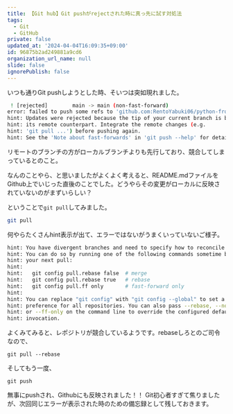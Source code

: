 ```yaml
---
title: 【Git hub】Git pushがrejectされた時に真っ先に試す対処法
tags:
  - Git
  - GitHub
private: false
updated_at: '2024-04-04T16:09:35+09:00'
id: 96875b2ad249881a9cd6
organization_url_name: null
slide: false
ignorePublish: false
---
```

いつも通りGit pushしようとした時、そいつは突如現れました。
```sh
 ! [rejected]        main -> main (non-fast-forward)
error: failed to push some refs to 'github.com:RentoYabuki06/python-from-zero.git'
hint: Updates were rejected because the tip of your current branch is behind
hint: its remote counterpart. Integrate the remote changes (e.g.
hint: 'git pull ...') before pushing again.
hint: See the 'Note about fast-forwards' in 'git push --help' for details.
```

リモートのブランチの方がローカルブランチよりも先行しており、競合してしまっているとのこと。

なんのことやら、と思いましたがよくよく考えると、README.mdファイルをGithub上でいじった直後のことでした。どうやらその変更がローカルに反映されていないのがまずいらしい？

ということで```git pull```してみました。

```sh
git pull
```
何やらたくさんhint表示が出て、エラーではないがうまくいっていないご様子。

```sh
hint: You have divergent branches and need to specify how to reconcile them.
hint: You can do so by running one of the following commands sometime before
hint: your next pull:
hint: 
hint:   git config pull.rebase false  # merge
hint:   git config pull.rebase true   # rebase
hint:   git config pull.ff only       # fast-forward only
hint: 
hint: You can replace "git config" with "git config --global" to set a default
hint: preference for all repositories. You can also pass --rebase, --no-rebase,
hint: or --ff-only on the command line to override the configured default per
hint: invocation.
```

よくみてみると、レポジトリが競合しているようです。rebaseしろとのご司令なので、

```
git pull --rebase
```
そしてもう一度、
```
git push
```

無事にpushされ、Githubにも反映されました！！
Git初心者すぎて焦りましたが、次回同じエラーが表示された時のための備忘録として残しておきます。

